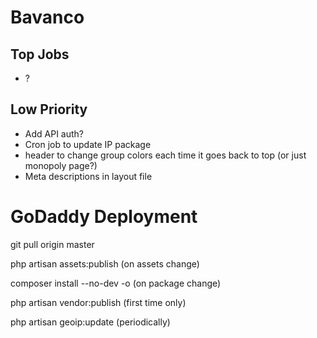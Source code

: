 # Bavanco

## Top Jobs
- ?

## Low Priority
- Add API auth?
- Cron job to update IP package
- header to change group colors each time it goes back to top (or just monopoly page?)
- Meta descriptions in layout file



# GoDaddy Deployment

git pull origin master


php artisan assets:publish (on assets change)

composer install --no-dev -o (on package change)


php artisan vendor:publish (first time only)


php artisan geoip:update (periodically)
